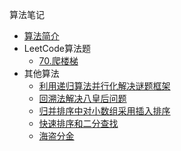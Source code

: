 算法笔记

* [算法简介](markdown/Program/Algorithm/_readme.md)
* LeetCode算法题
    * [70.爬楼梯](markdown/Program/Algorithm/leetcode70_climbing_stairs.md)
* 其他算法
    * [利用递归算法并行化解决谜题框架](markdown/Program/Algorithm/利用递归算法并行化解决谜题框架.md)
    * [回溯法解决八皇后问题](markdown/Program/Algorithm/回溯法解决八皇后问题.md)
    * [归并排序中对小数组采用插入排序](markdown/Program/Algorithm/归并排序中对小数组采用插入排序.md)
    * [快速排序和二分查找](markdown/Program/Algorithm/快速排序和二分查找.md)
    * [海盗分金](markdown/Program/Algorithm/海盗分金.md)

